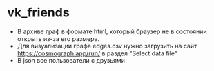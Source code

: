 # vk_friends
- В архиве граф в формате html, который браузер не в состоянии открыть из-за его размера.
- Для визуализации графа edges.csv нужно загрузить на сайт https://cosmograph.app/run/ в раздел "Select data file"
- В json все пользователи с друзьями
